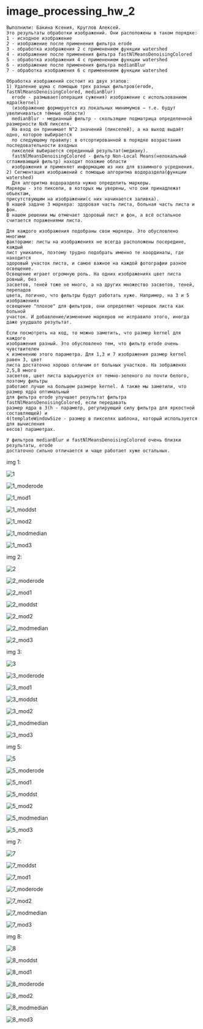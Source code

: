 # image_processing_hw_2
```
Выполнили: Бакина Ксения, Круглов Алексей.
Это результаты обработки изображений. Они расположены в таком порядке:
1 - исходное изображение 
2 - изображение после применения фильтра erode
3 - обработка изображения 2 с применением функции watershed
4 - изображение после применения фильтра fastNlMeansDenoisingColored
5 - обработка изображения 4 с применением функции watershed
6 - изображение после применения фильтра medianBlur
7 - обработка изображения 6 с применением функции watershed

Обработка изображений состоит из двух этапов:
1) Удаление шума с помощью трех разных фильтров(erode, fastNlMeansDenoisingColored, medianBlur)
  erode - размывает(операция сужения) изображение с использованием ядра(kernel)
  (изображение формируется из локальных минимумов — т.е. будут увеличиваться тёмные области)
  medianBlur - медианный фильтр - скользящие подматрица определенной размерности NxN пикселя. 
  На вход он принимает N^2 значений (пикселей), а на выход выдаёт одно, которое выбирается 
  по следующему правилу: в отсортированной в порядке возрастания последовательности входных 
  пикселей выбирается серединный результат(медиану).
  fastNlMeansDenoisingColored - фильтр Non-Local Means(нелокальный сглаживающий фильтр) находит похожие области
  изображения и применяет информацию из них для взаимного усреднения.
2) Сегментация изображений с помощью алгоритма водораздела(функции watershed)
  Для алгоритма водораздела нужно определить маркеры.
Маркеры - это пиксели, в которых мы уверены, что они принадлежат объектам,
присутствующим на изображении(с них начинается заливка).
В нашей задаче 3 маркера: здоровая часть листа, больная часть листа и фон.
В нашем решении мы отмечает здоровый лист и фон, а всё остальное считается поражениями листа.

Для каждого изображения подобраны свои маркеры. Это обусловлено многими 
факторами: листы на изображениях не всегда расположены посередине, каждый 
лист уникален, поэтому трудно подобрать именно те координаты, где находится 
здоровый участок листа, и самое важное на каждой фотографии разное освещение. 
Освещение играет огромную роль. На одних изображениях цвет листа ровный, без 
засветов, теней тоже не много, а на других множество засветов, теней, перепадов 
цвета, логично, что фильтры будут работать хуже. Например, на 3 и 5 изображениях 
освещение "плохое" для фильтров, они определяют черешок листа как больной 
участок. И добавление/изменение маркеров не исправило этого, иногда даже ухудшало результат.

Если посмотреть на код, то можно заметить, что размер kernel для каждого 
изображения разный. Это обусловлено тем, что фильтр erode очень чувствителен 
к изменению этого параметра. Для 1,3 и 7 изображения размер kernel равен 3, цвет 
листа достаточно хорошо отличим от больных участков. На зображенях 2,5,8 много 
засветов, цвет листа варьируется от темно-зеленого ло почти белого, поэтому фильтры 
работают лучше на большем размере kernel. А также мы заметили, что размер ядра оптимальный 
для фильтра erode улучшает результат фильтра fastNlMeansDenoisingColored, если передавать
размер ядра в 3(h - параметр, регулирующий силу фильтра для яркостной составляющей) и 
4(templateWindowSize - размер в пикселях шаблона, который используется для вычисления
весов) параметрах.

У фильтров medianBlur и fastNlMeansDenoisingColored очень близки результаты, erode 
достаточно сильно отличается и чаще работает хуже остальных.
```

img 1:

![1](https://user-images.githubusercontent.com/61293111/138915851-92a71a97-3e5b-42a0-8ecf-a0edd50e88a1.jpg)

![1_moderode](https://user-images.githubusercontent.com/61293111/138961270-37958b97-0635-450d-b0f1-8fe2c66f624b.jpg)

![1_mod1](https://user-images.githubusercontent.com/61293111/138959154-a5f51788-3087-4186-9f2f-f0713eeb2d46.jpg)

![1_moddst](https://user-images.githubusercontent.com/61293111/138961315-d69c0d0e-1c90-4cb8-8d6b-6d825db97ff6.jpg)

![1_mod2](https://user-images.githubusercontent.com/61293111/138959183-2329917f-3f78-40df-8a68-dfbefed16250.jpg)

![1_modmedian](https://user-images.githubusercontent.com/61293111/138961348-a0d31115-fe0c-4d78-8949-17220526514f.jpg)

![1_mod3](https://user-images.githubusercontent.com/61293111/138959203-26498318-1c66-404c-b321-ddaa4e3707e2.jpg)

img 2:

![2](https://user-images.githubusercontent.com/61293111/138916051-d6cdc463-bdfe-46dd-a897-4782410e7497.jpg)

![2_moderode](https://user-images.githubusercontent.com/61293111/138961616-910e55ae-fd13-46be-bb79-6be264a3b14d.jpg)

![2_mod1](https://user-images.githubusercontent.com/61293111/138959235-a0858611-42ed-4777-9eaa-8fa897c08b1c.jpg)

![2_moddst](https://user-images.githubusercontent.com/61293111/138961633-a41e3e3f-d58f-4c3a-9944-14f34a632c4f.jpg)

![2_mod2](https://user-images.githubusercontent.com/61293111/138959257-07347a24-e4ca-4aa0-a3c0-3d0c0c27f0d1.jpg)

![2_modmedian](https://user-images.githubusercontent.com/61293111/138961648-19800b50-f081-46aa-8717-6fdac6440582.jpg)

![2_mod3](https://user-images.githubusercontent.com/61293111/138959278-f8271996-3904-4f97-8daf-aeed588f84cc.jpg)

img 3:

![3](https://user-images.githubusercontent.com/61293111/138916190-e22bb902-bbf3-4fb1-8129-35f87b8c4ed5.jpg)

![3_moderode](https://user-images.githubusercontent.com/61293111/138961664-e8f1f350-5ea1-4a0e-b4ef-a7e5028c04c7.jpg)

![3_mod1](https://user-images.githubusercontent.com/61293111/138959312-78017eab-97c1-48ea-8bfa-c11dc01b0a46.jpg)

![3_moddst](https://user-images.githubusercontent.com/61293111/138961679-b9fab282-cf40-408d-83fe-598861c0a27b.jpg)

![3_mod2](https://user-images.githubusercontent.com/61293111/138959328-4389a4f8-6e78-4b10-9c73-e49c4f9e5089.jpg)

![3_modmedian](https://user-images.githubusercontent.com/61293111/138961698-3605505f-e998-49f4-8271-04d4c2853179.jpg)

![3_mod3](https://user-images.githubusercontent.com/61293111/138959348-347c1f83-02bc-4f28-b89a-cb3e70586c00.jpg)

img 5:

![5](https://user-images.githubusercontent.com/61293111/138916270-a9fdaea1-c00c-492e-9c8e-3bcbe324d027.JPG)

![5_moderode](https://user-images.githubusercontent.com/61293111/138961744-84e29b59-9bb3-4806-9a83-d3a8316e6cdf.jpg)

![5_mod1](https://user-images.githubusercontent.com/61293111/138959384-72c242ae-5442-4da9-889e-677d118ab121.jpg)

![5_moddst](https://user-images.githubusercontent.com/61293111/138961756-fd72628b-f0f7-4676-b035-e07e4c66d278.jpg)

![5_mod2](https://user-images.githubusercontent.com/61293111/138959403-8962a36b-38cb-4573-8533-9a78e5020c7e.jpg)

![5_modmedian](https://user-images.githubusercontent.com/61293111/138961765-6e9fc8aa-3b46-4660-b97f-a4c01ad2afe6.jpg)

![5_mod3](https://user-images.githubusercontent.com/61293111/138959421-4795d855-d678-47b4-a85b-4addcb7c5cb3.jpg)

img 7:

![7](https://user-images.githubusercontent.com/61293111/138916351-bc2720de-b36e-450a-9851-5a67b5e71999.JPG)

![7_moddst](https://user-images.githubusercontent.com/61293111/138961784-eeef9d37-a7bd-4f0b-9958-2998b5e98998.jpg)

![7_mod1](https://user-images.githubusercontent.com/61293111/138959439-e7654c5e-0c02-43cc-8d4f-7f3a392851b1.jpg)

![7_moderode](https://user-images.githubusercontent.com/61293111/138961795-d6ff9dd8-f3c8-4337-87de-83ed978589f3.jpg)

![7_mod2](https://user-images.githubusercontent.com/61293111/138959463-7bbdbc5c-f4dd-4c71-9ee7-62aba907fde9.jpg)

![7_modmedian](https://user-images.githubusercontent.com/61293111/138961812-d2c8b89a-bf5d-4c5c-b398-d3a1f4a180bc.jpg)

![7_mod3](https://user-images.githubusercontent.com/61293111/138959490-805570ad-7da4-400a-9147-96b3afe86345.jpg)

img 8:

![8](https://user-images.githubusercontent.com/61293111/138916421-4cfa5c3a-2d88-44ee-b093-39a0041e9c42.JPG)

![8_moddst](https://user-images.githubusercontent.com/61293111/138961846-e57aa464-86e1-4bbd-93f0-d499c4653c7f.jpg)

![8_mod1](https://user-images.githubusercontent.com/61293111/138959522-14a78d44-5e73-4f14-a65d-077c7cf4f144.jpg)

![8_moderode](https://user-images.githubusercontent.com/61293111/138961864-d1e28c38-08de-45b5-a8d3-14139ddd012d.jpg)

![8_mod2](https://user-images.githubusercontent.com/61293111/138959536-7fd89a25-ca80-4c66-88fc-69f041f8cadd.jpg)

![8_modmedian](https://user-images.githubusercontent.com/61293111/138961879-e7a6b89d-37c8-4150-988d-ee3cb1bda1c2.jpg)

![8_mod3](https://user-images.githubusercontent.com/61293111/138959566-7109b42c-fdc2-44d5-970c-c7edb634c963.jpg)
